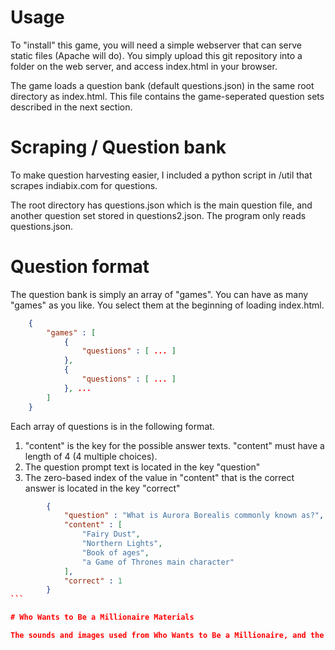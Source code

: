 # Usage

To "install" this game, you will need a simple webserver that can serve static files (Apache will do). You simply upload this git repository into a folder on the web server, and access index.html in your browser.

The game loads a question bank (default questions.json) in the same root directory as index.html. This file contains the game-seperated question sets described in the next section.

# Scraping / Question bank

To make question harvesting easier, I included a python script in /util that scrapes indiabix.com for questions.

The root directory has questions.json which is the main question file, and another question set stored in questions2.json. The program only reads questions.json.

# Question format

The question bank is simply an array of "games". You can have as many "games" as you like. You select them at the beginning of loading index.html.

```json
    {
    	"games" : [
    		{
    			"questions" : [ ... ]
    		},
    		{
    			"questions" : [ ... ]
    		}, ...
    	]
    }
```

Each array of questions is in the following format.

1.  "content" is the key for the possible answer texts. "content" must have a length of 4 (4 multiple choices).
2.  The question prompt text is located in the key "question"
3.  The zero-based index of the value in "content" that is the correct answer is located in the key "correct"

````json
        {
            "question" : "What is Aurora Borealis commonly known as?",
            "content" : [
                "Fairy Dust",
                "Northern Lights",
                "Book of ages",
                "a Game of Thrones main character"
            ],
            "correct" : 1
        }
```

# Who Wants to Be a Millionaire Materials

The sounds and images used from Who Wants to Be a Millionaire, and the questions used from India-Bix and other sources are not mine, nor do I claim any involvement in their creation. The materials are used under Fair Use for academic and educational purpose, and should not be redistributed otherwise without permission from their creators.
````
